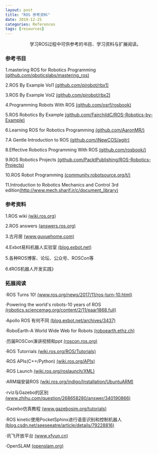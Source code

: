 ```yaml
---
layout: post
title: "ROS 参考资料"
date: 2019-12-25
categories: References
tags: [resources]
---
```


<center>学习ROS过程中可供参考的书目、学习资料与扩展阅读。</center> 

<!--more-->

### 参考书目

1.mastering ROS for Robotics Programming [(github.com/qboticslabs/mastering_ros)](https://github.com/qboticslabs/mastering_ros) 

2.ROS By Example Vol1 [(github.com/pirobot/rbx1)](https://github.com/pirobot/rbx1) 

3.ROS By Example Vol2 [(github.com/pirobot/rbx2)](https://github.com/pirobot/rbx2) 

4.Programming Robots With ROS [(github.com/osrf/rosbook)](https://github.com/osrf/rosbook) 

5.ROS Robotics By Example [(github.com/FairchildC/ROS-Robotics-by-Example)](https://github.com/FairchildC/ROS-Robotics-by-Example) 

6.Learning ROS for Robotics Programming [(github.com/AaronMR/)](https://github.com/AaronMR/Learning_ROS_for_Robotics_Programming_2nd_edition) 

7.A Gentle Introduction to ROS [(github.com/iNewCOS/agitr)](https://github.com/iNewCOS/agitr) 

8.Effective Robotics Programming With ROS [(github.com/rosbook/)](https://github.com/rosbook/effective_robotics_programming_with_ros)

9.ROS Robotics Projects [(github.com/PacktPublishing/ROS-Robotics-Projects)](https://github.com/PacktPublishing/ROS-Robotics-Projects)  

10.ROS Robot Programming [(community.robotsource.org/t/)](https://community.robotsource.org/t/download-the-ros-robot-programming-book-for-free/51)

11.Introduction to Robotics Mechanics and Control 3rd edition[(http://www.mech.sharif.ir/c/document_library)](http://www.mech.sharif.ir/c/document_library/get_file?uuid=5a4bb247-1430-4e46-942c-d692dead831f&groupId=14040)

### 参考资料

1.ROS wiki [(wiki.ros.org)](https://wiki.ros.org)

2.ROS answers [(answers.ros.org)](https://answers.ros.org)

3.古月居 [(www.guyuehome.com)](https://www.guyuehome.com)

4.Exbot易科机器人实验室 [(blog.exbot.net)](https://blog.exbot.net)

5.各种ROS博客、论坛、公众号、ROSCon等

6.《ROS机器人开发实践》

### 拓展阅读

·ROS Turns 10!
[(www.ros.org/news/2017/11/ros-turn-10.html)](https://www.ros.org/news/2017/11/ros-turn-10.html)

·Powering the world's robots-10 years of ROS
[(robotics.sciencemag.org/content/2/11/eaar1868.full)](https://robotics.sciencemag.org/content/2/11/eaar1868.full)

·Apollo ROS 有何不同
[(blog.exbot.net/archives/3437)](https://blog.exbot.net/archives/3437)

·RoboEarth-A World Wide Web for Robots
[(roboearth.ethz.ch)](https://roboearth.ethz.ch)

·历届ROSCon演讲视频和ppt
[(roscon.ros.org)](https://roscon.ros.org)

·ROS Tutorrials
[(wiki.ros.org/ROS/Tutorials)](https://wiki.ros.org/ROS/Tutorials)

·ROS APIs(C++/Python)
[(wiki.ros.org/APIs)](https://wiki.ros.org/APIs)

·ROS Launch
[(wiki.ros.org/roslaunch/XML)](https://wiki.ros.org/roslaunch/XML)

·ARM端安装ROS
[(wiki.ros.org/indigo/Installation/UbuntuARM)](https://wiki.ros.org/indigo/Installation/UbuntuARM)

·rviz与Gazebo的区别
[(www.zhihu.com/question/268658280/answer/340190866)](https://www.zhihu.com/question/268658280/answer/340190866)

·Gazebo仿真教程
[(www.gazebosim.org/tutorials)](https://www.gazebosim.org/tutorials)

·ROS kinetic使用PocketSphinx进行语音识别和控制机器人
[(blog.csdn.net/seeseeatre/article/details/79228816)](https://blog.csdn.net/seeseeatre/article/details/79228816)

·讯飞开放平台
[(www.xfyun.cn)](https://www.xfyun.cn/)

·OpenSLAM
[(openslam.org)](http://openslam.org/)